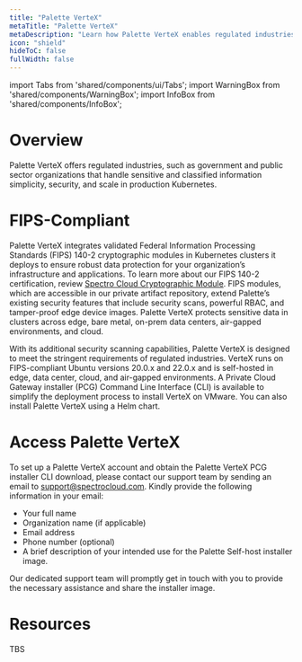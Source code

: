 ```yaml
---
title: "Palette VerteX"
metaTitle: "Palette VerteX"
metaDescription: "Learn how Palette VerteX enables regulated industries to meet stringent security requirements."
icon: "shield"
hideToC: false
fullWidth: false
---
```


import Tabs from 'shared/components/ui/Tabs';
import WarningBox from 'shared/components/WarningBox';
import InfoBox from 'shared/components/InfoBox';


# Overview

Palette VerteX offers regulated industries, such as government and public sector organizations that handle sensitive and classified information simplicity, security, and scale in production Kubernetes.

# FIPS-Compliant

Palette VerteX integrates validated Federal Information Processing Standards (FIPS) 140-2 cryptographic modules in Kubernetes clusters it deploys to ensure robust data protection for your organization’s infrastructure and applications. To learn more about our FIPS 140-2 certification, review [Spectro Cloud Cryptographic Module](https://csrc.nist.gov/projects/cryptographic-module-validation-program/certificate/4349). FIPS modules, which are accessible in our private artifact repository, extend Palette’s existing security features that include security scans, powerful RBAC, and tamper-proof edge device images. Palette VerteX protects sensitive data in clusters across edge, bare metal, on-prem data centers, air-gapped environments, and cloud. 

With its additional security scanning capabilities, Palette VerteX is designed to meet the stringent requirements of regulated industries. VerteX runs on FIPS-compliant Ubuntu versions 20.0.x and 22.0.x and is self-hosted in edge, data center, cloud, and air-gapped environments. A Private Cloud Gateway installer (PCG) Command Line Interface (CLI) is available to simplify the deployment process to install VerteX on VMware. You can also install Palette VerteX using a Helm chart.

# Access Palette VerteX

To set up a Palette VerteX account and obtain the Palette VerteX PCG installer CLI download, please contact our support team by sending an email to support@spectrocloud.com. Kindly provide the following information in your email:

- Your full name
- Organization name (if applicable)
- Email address
- Phone number (optional)
- A brief description of your intended use for the Palette Self-host installer image.

Our dedicated support team will promptly get in touch with you to provide the necessary assistance and share the installer image.

# Resources

TBS

<!-- - [Install Using Quick-Start Mode](/vertex/install-using-quick-start-mode)


- [Migrate Cluster to Enterprise Mode](/vertex/migrate-cluster-to-enterprise-mode) -->

<br />

<br />


